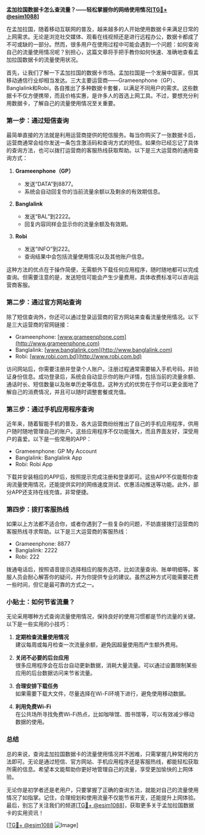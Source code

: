 **孟加拉国数据卡怎么查流量？——轻松掌握你的网络使用情况[[TG💪+ @esim1088](https://t.me/s/esim1088)]**

在孟加拉国，随着移动互联网的普及，越来越多的人开始使用数据卡来满足日常的上网需求。无论是浏览社交媒体、观看在线视频还是进行远程办公，数据卡都成了不可或缺的一部分。然而，很多用户在使用过程中可能会遇到一个问题：如何查询自己的流量使用情况呢？别担心，这篇文章将手把手教你如何快速、准确地查看孟加拉国数据卡的流量使用状况。

首先，让我们了解一下孟加拉国的数据卡市场。孟加拉国是一个发展中国家，但其移动通信行业却相当发达。三大主要运营商——Grameenphone（GP）、Banglalink和Robi，各自推出了多种数据卡套餐，以满足不同用户的需求。这些数据卡不仅方便携带，而且价格实惠，是许多人的首选上网工具。不过，要想充分利用数据卡，了解自己的流量使用情况至关重要。

### **第一步：通过短信查询**

最简单直接的方法就是利用运营商提供的短信服务。每当你购买了一张数据卡后，运营商通常会给你发送一条包含激活码和查询方式的短信。如果你已经忘记了具体的查询方法，也可以拨打运营商的客服热线获取帮助。以下是三大运营商的通用查询方式：

1. **Grameenphone（GP）**
   - 发送“DATA”到8877。
   - 系统会自动回复你的当前流量余额以及剩余的有效期信息。

2. **Banglalink**
   - 发送“BAL”到2222。
   - 回复内容同样会显示你的流量余额及有效期。

3. **Robi**
   - 发送“INFO”到222。
   - 查询结果中会包括流量使用情况以及其他账户信息。

这种方法的优点在于操作简便，无需额外下载任何应用程序，随时随地都可以完成查询。但需要注意的是，发送短信可能会产生少量费用，具体收费标准可以咨询运营商客服。

### **第二步：通过官方网站查询**

除了短信查询外，你还可以通过登录运营商的官方网站来查看流量使用情况。以下是三大运营商的官网链接：

- Grameenphone: [www.grameenphone.com](http://www.grameenphone.com)
- Banglalink: [www.banglalink.com](http://www.banglalink.com)
- Robi: [www.robi.com.bd](http://www.robi.com.bd)

访问网站后，你需要注册并登录个人账户。注册过程通常需要输入手机号码，并验证身份信息。成功登录后，系统会自动显示你的账户详情，包括当前的流量余额、通话时长、短信数量以及账单历史等信息。这种方式的优势在于你可以更全面地了解自己的消费情况，并且可以随时调整套餐或充值。

### **第三步：通过手机应用程序查询**

近年来，随着智能手机的普及，各大运营商纷纷推出了自己的手机应用程序，供用户随时随地管理自己的账户。这些应用程序不仅功能强大，而且界面友好，深受用户的喜爱。以下是一些常用的APP：

- Grameenphone: GP My Account
- Banglalink: Banglalink App
- Robi: Robi App

下载并安装相应的APP后，按照提示完成注册和登录即可。这些APP不仅能帮你查询流量使用情况，还能提供实时的网络速度测试、优惠活动推送等功能。此外，部分APP还支持在线充值，非常便捷。

### **第四步：拨打客服热线**

如果以上方法都不适合你，或者你遇到了一些复杂的问题，不妨直接拨打运营商的客服热线寻求帮助。以下是三大运营商的客服热线：

- Grameenphone: 8877
- Banglalink: 2222
- Robi: 222

拨通电话后，按照语音提示选择相应的服务选项，比如流量查询、账单明细等。客服人员会耐心解答你的疑问，并为你提供专业的建议。虽然这种方式可能需要花费一些时间，但它是最可靠的方式之一。

### **小贴士：如何节省流量？**

无论采用哪种方式查询流量使用情况，保持良好的使用习惯都是节约流量的关键。以下是一些实用的小技巧：

1. **定期检查流量使用情况**  
   建议每周或每月检查一次流量余额，避免因超量使用而产生额外费用。

2. **关闭不必要的后台应用**  
   很多应用程序会在后台自动更新数据，消耗大量流量。可以通过设置限制某些应用的后台数据访问来节省流量。

3. **合理安排下载任务**  
   如果需要下载大文件，尽量选择在Wi-Fi环境下进行，避免使用移动数据。

4. **利用免费Wi-Fi**  
   在公共场所寻找免费Wi-Fi热点，比如咖啡馆、图书馆等，可以有效减少移动数据的使用。

### **总结**

总的来说，查询孟加拉国数据卡的流量使用情况并不困难，只需掌握几种常用的方法即可。无论是通过短信、官方网站、手机应用程序还是客服热线，都能轻松获取所需的信息。希望本文能帮助你更好地管理自己的流量，享受更加愉快的上网体验。

无论你是初学者还是老用户，只要掌握了正确的查询方法，就能对自己的流量使用情况了如指掌。记住，合理规划和使用流量不仅能节省开支，还能提升上网体验。最后，别忘了关注我们的频道[[TG💪+ @esim1088](https://t.me/s/esim1088)]，获取更多关于孟加拉国数据卡的实用资讯！

[[TG💪+ @esim1088](https://t.me/s/esim1088) ![Image](https://i.postimg.cc/4NQfJmqS/Snipaste-2025-05-13-00-14-12.png)]